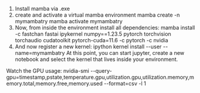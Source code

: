 1. Install mamba via .exe
2. create and activate a virtual mamba environment
    mamba create -n mymambatry
    mamba activate mymambatry
4. Now, from inside the environment install all dependencies:
mamba install -c fastchan fastai ipykernel numpy==1.23.5 pytorch torchvision torchaudio cudatoolkit pytorch-cuda=11.6 -c pytorch -c nvidia
5. And now register a new kernel:
    ipython kernel install --user --name=mymambatry
At this point, you can start jupyter, create a new notebook and select the kernel that lives inside your environment.



Watch the GPU usage:
nvidia-smi --query-gpu=timestamp,pstate,temperature.gpu,utilization.gpu,utilization.memory,memory.total,memory.free,memory.used --format=csv -l 1
